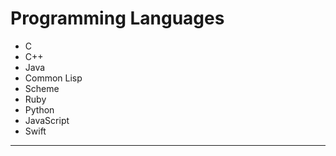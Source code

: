 # Programming Languages

- C
- C++
- Java
- Common Lisp
- Scheme
- Ruby
- Python
- JavaScript
- Swift

***
